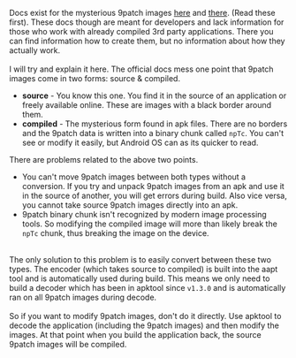 Docs exist for the mysterious 9patch images <a target="_blank" href="http://developer.android.com/guide/topics/graphics/2d-graphics.html#nine-patch">here</a>
and <a target="_blank" href="http://developer.android.com/tools/help/draw9patch.html">there</a>. (Read these first). These docs though are meant for developers
and lack information for those who work with already compiled 3rd party applications. There you can find information how to create them, but
no information about how they actually work.
<br /><br />
I will try and explain it here. The official docs mess one point that 9patch images come in two forms: source & compiled.
<ul>
  <li><strong>source</strong> - You know this one. You find it in the source of an application or freely available online. These
  are images with a black border around them.</li>
  <li><strong>compiled</strong> - The mysterious form found in apk files. There are no borders and the 9patch data is written into
  a binary chunk called <code>npTc</code>. You can't see or modify it easily, but Android OS can as its quicker to read.</li>
</ul>

There are problems related to the above two points.
<ul>
  <li>You can't move 9patch images between both types without a conversion. If you try and unpack 9patch images from an apk and use it
  in the source of another, you will get errors during build. Also vice versa, you cannot take source 9patch images directly into an apk.</li>
  <li>9patch binary chunk isn't recognized by modern image processing tools. So modifying the compiled image will more than likely break the
  <code>npTc</code> chunk, thus breaking the image on the device.</li>
</ul>
<br />
The only solution to this problem is to easily convert between these two types. The encoder (which takes source to compiled) is built into
the aapt tool and is automatically used during build. This means we only need to build a decoder which has been in apktool since <code>v1.3.0</code>
and is automatically ran on all 9patch images during decode.
<br /><br />
So if you want to modify 9patch images, don't do it directly. Use apktool to decode the application (including the 9patch images) and then
modify the images. At that point when you build the application back, the source 9patch images will be compiled.